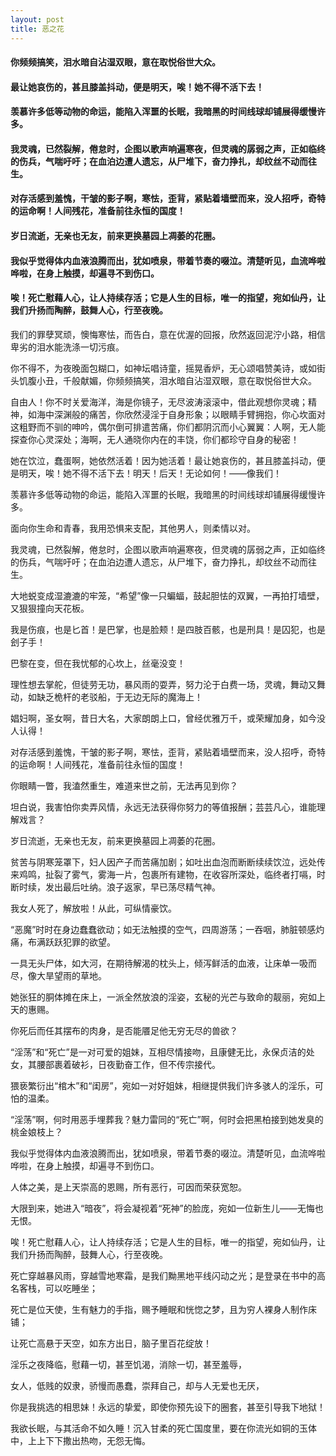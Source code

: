 ```yaml
---
layout: post
title: 恶之花
---
```

#### 你频频搞笑，泪水暗自沾湿双眼，意在取悦俗世大众。               
#### 最让她哀伤的，甚且膝盖抖动，便是明天，唉！她不得不活下去！                  
#### 羡慕许多低等动物的命运，能陷入浑噩的长眠，我暗黑的时间线球却铺展得缓慢许多。         
#### 我灵魂，已然裂解，倦怠时，企图以歌声响遍寒夜，但灵魂的孱弱之声，正如临终的伤兵，气喘吁吁；在血泊边遭人遗忘，从尸堆下，奋力挣扎，却纹丝不动而往生。               
#### 对存活感到羞愧，干皱的影子啊，寒怯，歪背，紧贴着墙壁而来，没人招呼，奇特的运命啊！人间残花，准备前往永恒的国度！               
#### 岁日流逝，无亲也无友，前来更换墓园上凋萎的花圈。               
#### 我似乎觉得体内血液浪腾而出，犹如喷泉，带着节奏的啜泣。清楚听见，血流哗啦哗啦，在身上触摸，却遍寻不到伤口。               
#### 唉！死亡慰藉人心，让人持续存活；它是人生的目标，唯一的指望，宛如仙丹，让我们升扬而陶醉，鼓舞人心，行至夜晚。               
<!-- more -->
我们的罪孽冥顽，懊悔寒怯，而告白，意在优渥的回报，欣然返回泥泞小路，相信卑劣的泪水能洗涤一切污痕。

你不得不，为夜晚面包糊口，如神坛唱诗童，摇晃香炉，无心颂唱赞美诗，或如街头饥腹小丑，千般献媚，你频频搞笑，泪水暗自沾湿双眼，意在取悦俗世大众。               

自由人！你不时关爱海洋，海是你镜子，无尽波涛滚滚中，借此观想你灵魂；精神，如海中深渊般的痛苦，你欣然浸淫于自身形象；以眼睛手臂拥抱，你心坎面对这粗野而不驯的呻吟，偶尔倒可排遣苦痛，你们都阴沉而小心翼翼：人啊，无人能探查你心灵深处；海啊，无人通晓你内在的丰饶，你们都珍守自身的秘密！               

她在饮泣，蠢蛋啊，她依然活着！因为她活着！最让她哀伤的，甚且膝盖抖动，便是明天，唉！她不得不活下去！明天！后天！无论如何！——像我们！               

羡慕许多低等动物的命运，能陷入浑噩的长眠，我暗黑的时间线球却铺展得缓慢许多。               

面向你生命和青春，我用恐惧来支配，其他男人，则柔情以对。               

我灵魂，已然裂解，倦怠时，企图以歌声响遍寒夜，但灵魂的孱弱之声，正如临终的伤兵，气喘吁吁；在血泊边遭人遗忘，从尸堆下，奋力挣扎，却纹丝不动而往生。               

大地蜕变成湿漉漉的牢笼，“希望”像一只蝙蝠，鼓起胆怯的双翼，一再拍打墙壁，又狠狠撞向天花板。               

我是伤痕，也是匕首！是巴掌，也是脸颊！是四肢百骸，也是刑具！是囚犯，也是刽子手！            

巴黎在变，但在我忧郁的心坎上，丝毫没变！               

理性想去掌舵，但徒劳无功，暴风雨的耍弄，努力沦于白费一场，灵魂，舞动又舞动，如缺乏桅杆的老驳船，于无边无际的魔海上！               

娼妇啊，圣女啊，昔日大名，大家朗朗上口，曾经优雅万千，或荣耀加身，如今没人认得！               

对存活感到羞愧，干皱的影子啊，寒怯，歪背，紧贴着墙壁而来，没人招呼，奇特的运命啊！人间残花，准备前往永恒的国度！               

你眼睛一瞥，我溘然重生，难道来世之前，无法再见到你？               

坦白说，我害怕你卖弄风情，永远无法获得你努力的等值报酬；芸芸凡心，谁能理解戏言？               

岁日流逝，无亲也无友，前来更换墓园上凋萎的花圈。               

贫苦与阴寒笼罩下，妇人因产子而苦痛加剧；如吐出血泡而断断续续饮泣，远处传来鸡鸣，扯裂了雾气，雾海一片，包裹所有建物，在收容所深处，临终者打嗝，时断时续，发出最后吐纳。浪子返家，早已荡尽精气神。                

我女人死了，解放啦！从此，可纵情豪饮。               

“恶魔”时时在身边蠢蠢欲动；如无法触摸的空气，四周游荡；一吞咽，肺脏顿感灼痛，布满跃跃犯罪的欲望。               

一具无头尸体，如大河，在期待解渴的枕头上，倾泻鲜活的血液，让床单一吸而尽，像大旱望雨的草地。               

她张狂的胴体摊在床上，一派全然放浪的淫姿，玄秘的光芒与致命的靓丽，宛如上天的惠赐。               

你死后而任其摆布的肉身，是否能餍足他无穷无尽的兽欲？               

“淫荡”和“死亡”是一对可爱的姐妹，互相尽情接吻，且康健无比，永保贞洁的处女，其腰部裹着破衫，日夜勤奋工作，但不传宗接代。               

猥亵繁衍出“棺木”和“闺房”，宛如一对好姐妹，相继提供我们许多骇人的淫乐，可怕的温柔。               

“淫荡”啊，何时用恶手埋葬我？魅力雷同的“死亡”啊，何时会把黑柏接到她发臭的桃金娘枝上？               

我似乎觉得体内血液浪腾而出，犹如喷泉，带着节奏的啜泣。清楚听见，血流哗啦哗啦，在身上触摸，却遍寻不到伤口。               

人体之美，是上天崇高的恩赐，所有恶行，可因而荣获宽恕。               

大限到来，她进入“暗夜”，将会凝视着“死神”的脸庞，宛如一位新生儿——无悔也无恨。               

唉！死亡慰藉人心，让人持续存活；它是人生的目标，唯一的指望，宛如仙丹，让我们升扬而陶醉，鼓舞人心，行至夜晚。               

死亡穿越暴风雨，穿越雪地寒霜，是我们黝黑地平线闪动之光；是登录在书中的高名客栈，可以吃睡坐；               

死亡是位天使，生有魅力的手指，赐予睡眠和恍惚之梦，且为穷人裸身人制作床铺；               

让死亡高悬于天空，如东方出日，脑子里百花绽放！               

淫乐之夜降临，慰藉一切，甚至饥渴，消除一切，甚至羞辱，               

女人，低贱的奴隶，骄慢而愚蠢，崇拜自己，却与人无爱也无厌，               

你是我挑选的相思妹！永远的挚爱，即使你预先设下的圈套，甚至引导我下地狱！               

我欲长眠，与其活命不如久睡！沉入甘柔的死亡国度里，要在你流光如铜的玉体中，上上下下撒出热吻，无怨无悔。               

